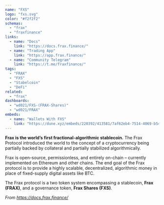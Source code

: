 ```yaml
---
name: "FXS"
logo: "fxs.svg"
color: "#f2f2f2"
schemas:
  - "frax"
  - "fraxfinance"
links:
  - name: "Docs"
    link: "https://docs.frax.finance/"
  - name: "Trading App"
    link: "https://app.frax.finance/"
  - name: "Community Telegram"
    link: "https://t.me/fraxfinance/"
tags:
  - "FRAX"
  - "FXS"
  - "Stabelcoin"
  - "DeFi"
related:
  - "frax"
dashboards:
  - "wd021/FXS-(FRAX-Shares)"
  - "wd021/FRAX"
embeds:
  - name: "Wallets With FXS"
    link: "https://dune.xyz/embeds/220392/413581/7af62eb4-7514-4069-b54a-33c4109b8fd9"
---
```


**Frax is the world’s first fractional-algorithmic stablecoin.**
The Frax Protocol introduced the world to the concept of a cryptocurrency being partially backed by collateral and partially stabilized algorithmically.

Frax is open-source, permissionless, and entirely on-chain – currently implemented on Ethereum and other chains. The end goal of the Frax protocol is to provide a highly scalable, decentralized, algorithmic money in place of fixed-supply digital assets like BTC. 

The Frax protocol is a two token system encompassing a stablecoin, **Frax (FRAX)**, and a governance token, **Frax Shares (FXS)**.

*From https://docs.frax.finance/*

